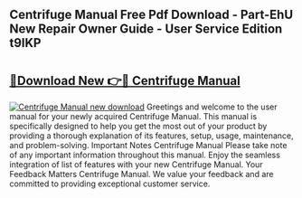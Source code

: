 ## Centrifuge Manual Free Pdf Download - Part-EhU New Repair Owner Guide - User Service Edition t9IKP

# <h2><a href="http://bc43786.oget.top/?id=Centrifuge+Manual">🔗Download New 👉🔴 Centrifuge Manual</a></h2>

[![Centrifuge Manual new download](https://i.imgur.com/5g1atiW.png)](http://bc43786.oget.top/?id=Centrifuge+Manual)
Greetings and welcome to the user manual for your newly acquired Centrifuge Manual. This manual is specifically designed to help you get the most out of your product by providing a thorough explanation of its features, setup, usage, maintenance, and problem-solving. Important Notes Centrifuge Manual Please take note of any important information throughout this manual. Enjoy the seamless integration of list of features with your new Centrifuge Manual. Your Feedback Matters Centrifuge Manual. We value your feedback and are committed to providing exceptional customer service.
